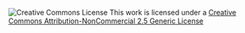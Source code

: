![Creative Commons License](https://i.creativecommons.org/l/by-nc/2.5/88x31.png)
This work is licensed under a [Creative Commons Attribution-NonCommercial 2.5 Generic License](http://creativecommons.org/licenses/by-nc/2.5/)
